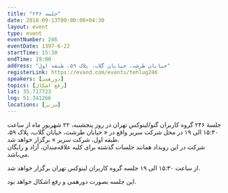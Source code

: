 ```yaml
---
title: "جلسه ۲۴۶"
date: 2018-09-13T00:00:00+04:30
layout: event
type: event
eventNumber: 246
eventDate: 1397-6-22
startTime: 15:30
endTime: 19:00
address: "خیابان طرشت، خیابان گلاب، پلاک ۵۹، طبقه اول"
registerLink: https://evand.com/events/tehlug246
speakers: [دورهمی]
topics: [رفع اشکال]
lat: 35.717723
lng: 51.341266
locations: [سریر]
---
```

جلسهٔ ۲۴۶ گروه کاربران گنو/لینوکس تهران در روز پنجشنبه، ۲۲ شهریور ماه از ساعت ۱۵:۳۰ الی ۱۹ در محل شرکت سریر واقع در « خیابان طرشت، خیابان گلاب، پلاک ۵۹، طبقه اول، شرکت سریر » برگزار خواهد شد.  
شرکت در این رویداد همانند جلسات گذشته برای کلیه علاقه‌مندان، آزاد و رایگان می‌باشد.

از ساعت ۱۵:۳۰ الی ۱۹ جلسه گروه کاربران لینوکس تهران برگزار خواهد شد.

این جلسه بصورت دورهمی و رفع اشکال خواهد بود.
